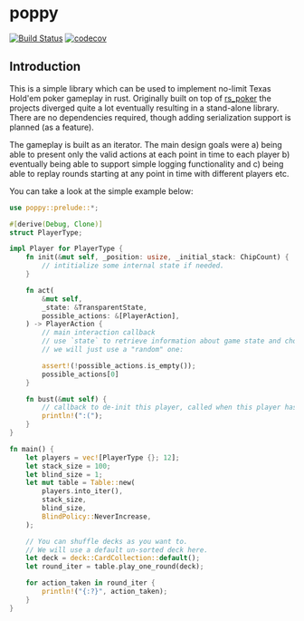 # poppy

[![Build Status](https://dev.azure.com/ackermlion/poppy/_apis/build/status/liona24.poppy?branchName=master)](https://dev.azure.com/ackermlion/poppy/_build/latest?definitionId=3&branchName=master)
[![codecov](https://codecov.io/gh/liona24/poppy/branch/master/graph/badge.svg)](https://codecov.io/gh/liona24/poppy)

## Introduction

This is a simple library which can be used to implement no-limit Texas Hold'em poker gameplay in rust.
Originally built on top of [rs_poker](https://crates.io/crates/rs-poker) the projects diverged quite a lot eventually resulting in a stand-alone library.
There are no dependencies required, though adding serialization support is planned (as a feature).

The gameplay is built as an iterator.
The main design goals were a) being able to present only the valid actions at each point in time to each player b) eventually being able to support simple logging functionality and c) being able to replay rounds starting at any point in time with different players etc.

You can take a look at the simple example below:
```rust
use poppy::prelude::*;

#[derive(Debug, Clone)]
struct PlayerType;

impl Player for PlayerType {
    fn init(&mut self, _position: usize, _initial_stack: ChipCount) {
        // intitialize some internal state if needed.
    }

    fn act(
        &mut self,
        _state: &TransparentState,
        possible_actions: &[PlayerAction],
    ) -> PlayerAction {
        // main interaction callback
        // use `state` to retrieve information about game state and choose any of the actions possible
        // we will just use a "random" one:

        assert!(!possible_actions.is_empty());
        possible_actions[0]
    }

    fn bust(&mut self) {
        // callback to de-init this player, called when this player has no chips left
        println!(":(");
    }
}

fn main() {
    let players = vec![PlayerType {}; 12];
    let stack_size = 100;
    let blind_size = 1;
    let mut table = Table::new(
        players.into_iter(),
        stack_size,
        blind_size,
        BlindPolicy::NeverIncrease,
    );

    // You can shuffle decks as you want to.
    // We will use a default un-sorted deck here.
    let deck = deck::CardCollection::default();
    let round_iter = table.play_one_round(deck);

    for action_taken in round_iter {
        println!("{:?}", action_taken);
    }
}
```
